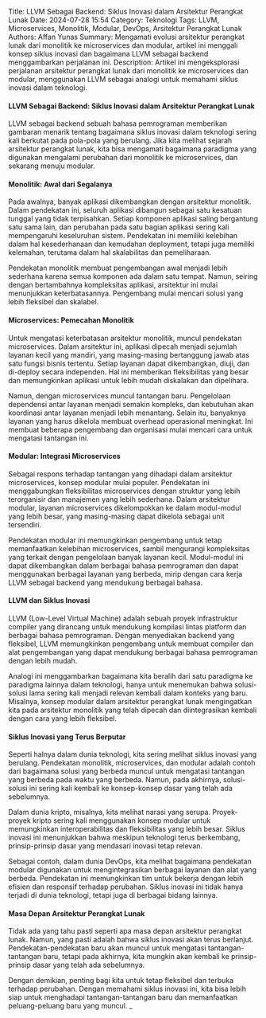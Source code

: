 Title: LLVM Sebagai Backend: Siklus Inovasi dalam Arsitektur Perangkat Lunak
Date: 2024-07-28 15:54
Category: Teknologi
Tags: LLVM, Microservices, Monolitik, Modular, DevOps, Arsitektur Perangkat Lunak
Authors: Affan Yunas
Summary: Mengamati evolusi arsitektur perangkat lunak dari monolitik ke microservices dan modular, artikel ini menggali konsep siklus inovasi dan bagaimana LLVM sebagai backend menggambarkan perjalanan ini.
Description: Artikel ini mengeksplorasi perjalanan arsitektur perangkat lunak dari monolitik ke microservices dan modular, menggunakan LLVM sebagai analogi untuk memahami siklus inovasi dalam teknologi.

#### LLVM Sebagai Backend: Siklus Inovasi dalam Arsitektur Perangkat Lunak

LLVM sebagai backend sebuah bahasa pemrograman memberikan gambaran menarik tentang bagaimana siklus inovasi dalam teknologi sering kali berkutat pada pola-pola yang berulang. Jika kita melihat sejarah arsitektur perangkat lunak, kita bisa mengamati bagaimana paradigma yang digunakan mengalami perubahan dari monolitik ke microservices, dan sekarang menuju modular.

#### Monolitik: Awal dari Segalanya

Pada awalnya, banyak aplikasi dikembangkan dengan arsitektur monolitik. Dalam pendekatan ini, seluruh aplikasi dibangun sebagai satu kesatuan tunggal yang tidak terpisahkan. Setiap komponen aplikasi saling bergantung satu sama lain, dan perubahan pada satu bagian aplikasi sering kali mempengaruhi keseluruhan sistem. Pendekatan ini memiliki kelebihan dalam hal kesederhanaan dan kemudahan deployment, tetapi juga memiliki kelemahan, terutama dalam hal skalabilitas dan pemeliharaan.

Pendekatan monolitik membuat pengembangan awal menjadi lebih sederhana karena semua komponen ada dalam satu tempat. Namun, seiring dengan bertambahnya kompleksitas aplikasi, arsitektur ini mulai menunjukkan keterbatasannya. Pengembang mulai mencari solusi yang lebih fleksibel dan skalabel.

#### Microservices: Pemecahan Monolitik

Untuk mengatasi keterbatasan arsitektur monolitik, muncul pendekatan microservices. Dalam arsitektur ini, aplikasi dipecah menjadi sejumlah layanan kecil yang mandiri, yang masing-masing bertanggung jawab atas satu fungsi bisnis tertentu. Setiap layanan dapat dikembangkan, diuji, dan di-deploy secara independen. Hal ini memberikan fleksibilitas yang besar dan memungkinkan aplikasi untuk lebih mudah diskalakan dan dipelihara.

Namun, dengan microservices muncul tantangan baru. Pengelolaan dependensi antar layanan menjadi semakin kompleks, dan kebutuhan akan koordinasi antar layanan menjadi lebih menantang. Selain itu, banyaknya layanan yang harus dikelola membuat overhead operasional meningkat. Ini membuat beberapa pengembang dan organisasi mulai mencari cara untuk mengatasi tantangan ini.

#### Modular: Integrasi Microservices

Sebagai respons terhadap tantangan yang dihadapi dalam arsitektur microservices, konsep modular mulai populer. Pendekatan ini menggabungkan fleksibilitas microservices dengan struktur yang lebih terorganisir dan manajemen yang lebih sederhana. Dalam arsitektur modular, layanan microservices dikelompokkan ke dalam modul-modul yang lebih besar, yang masing-masing dapat dikelola sebagai unit tersendiri.

Pendekatan modular ini memungkinkan pengembang untuk tetap memanfaatkan kelebihan microservices, sambil mengurangi kompleksitas yang terkait dengan pengelolaan banyak layanan kecil. Modul-modul ini dapat dikembangkan dalam berbagai bahasa pemrograman dan dapat menggunakan berbagai layanan yang berbeda, mirip dengan cara kerja LLVM sebagai backend yang mendukung berbagai bahasa.

#### LLVM dan Siklus Inovasi

LLVM (Low-Level Virtual Machine) adalah sebuah proyek infrastruktur compiler yang dirancang untuk mendukung kompilasi lintas platform dan berbagai bahasa pemrograman. Dengan menyediakan backend yang fleksibel, LLVM memungkinkan pengembang untuk membuat compiler dan alat pengembangan yang dapat mendukung berbagai bahasa pemrograman dengan lebih mudah.

Analogi ini menggambarkan bagaimana kita beralih dari satu paradigma ke paradigma lainnya dalam teknologi, hanya untuk menemukan bahwa solusi-solusi lama sering kali menjadi relevan kembali dalam konteks yang baru. Misalnya, konsep modular dalam arsitektur perangkat lunak mengingatkan kita pada arsitektur monolitik yang telah dipecah dan diintegrasikan kembali dengan cara yang lebih fleksibel.

#### Siklus Inovasi yang Terus Berputar

Seperti halnya dalam dunia teknologi, kita sering melihat siklus inovasi yang berulang. Pendekatan monolitik, microservices, dan modular adalah contoh dari bagaimana solusi yang berbeda muncul untuk mengatasi tantangan yang berbeda pada waktu yang berbeda. Namun, pada akhirnya, solusi-solusi ini sering kali kembali ke konsep-konsep dasar yang telah ada sebelumnya.

Dalam dunia kripto, misalnya, kita melihat narasi yang serupa. Proyek-proyek kripto sering kali menggunakan konsep modular untuk memungkinkan interoperabilitas dan fleksibilitas yang lebih besar. Siklus inovasi ini menunjukkan bahwa meskipun teknologi terus berkembang, prinsip-prinsip dasar yang mendasari inovasi tetap relevan.

Sebagai contoh, dalam dunia DevOps, kita melihat bagaimana pendekatan modular digunakan untuk mengintegrasikan berbagai layanan dan alat yang berbeda. Pendekatan ini memungkinkan tim untuk bekerja dengan lebih efisien dan responsif terhadap perubahan. Siklus inovasi ini tidak hanya terjadi di dunia teknologi, tetapi juga di berbagai bidang lainnya.

#### Masa Depan Arsitektur Perangkat Lunak

Tidak ada yang tahu pasti seperti apa masa depan arsitektur perangkat lunak. Namun, yang pasti adalah bahwa siklus inovasi akan terus berlanjut. Pendekatan-pendekatan baru akan muncul untuk mengatasi tantangan-tantangan baru, tetapi pada akhirnya, kita mungkin akan kembali ke prinsip-prinsip dasar yang telah ada sebelumnya.

Dengan demikian, penting bagi kita untuk tetap fleksibel dan terbuka terhadap perubahan. Dengan memahami siklus inovasi ini, kita bisa lebih siap untuk menghadapi tantangan-tantangan baru dan memanfaatkan peluang-peluang baru yang muncul.
_
